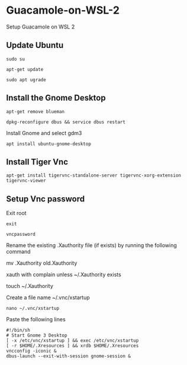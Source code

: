 # Guacamole-on-WSL-2
Setup Guacamole on WSL 2

## Update Ubuntu

`sudo su`

`apt-get update`

`sudo apt ugrade`

## Install the Gnome Desktop

`apt-get remove blueman`

`dpkg-reconfigure dbus && service dbus restart`

Install Gnome and select gdm3

`apt install ubuntu-gnome-desktop`

## Install Tiger Vnc

`apt-get install tigervnc-standalone-server tigervnc-xorg-extension tigervnc-viewer`

## Setup Vnc password

Exit root 

`exit`

`vncpassword`

Rename the existing .Xauthority file (if exists) by running the following command

mv .Xauthority old.Xauthority 

xauth with complain unless ~/.Xauthority exists

touch ~/.Xauthority

Create a file name ~/.vnc/xstartup

`nano ~/.vnc/xstartup`

Paste the following lines

```
#!/bin/sh
# Start Gnome 3 Desktop 
[ -x /etc/vnc/xstartup ] && exec /etc/vnc/xstartup
[ -r $HOME/.Xresources ] && xrdb $HOME/.Xresources
vncconfig -iconic &
dbus-launch --exit-with-session gnome-session &
```

